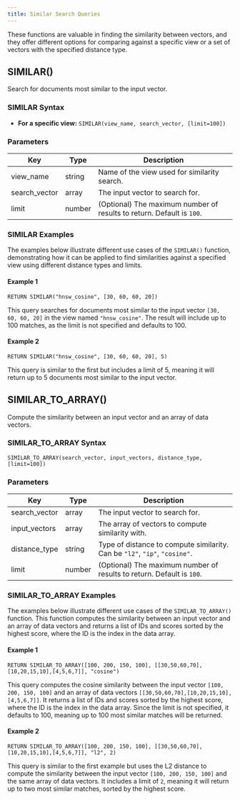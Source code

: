 ```yaml
---
title: Similar Search Queries
---
```


These functions are valuable in finding the similarity between vectors, and they offer different options for comparing against a specific view or a set of vectors with the specified distance type.

## SIMILAR()

Search for documents most similar to the input vector.

### SIMILAR Syntax

- **For a specific view:**
  `SIMILAR(view_name, search_vector, [limit=100])`

### Parameters

| Key            | Type         | Description                   |
|----------------|--------------|-------------------------------|
| view_name      | string       | Name of the view used for similarity search.                                |
| search_vector  | array        | The input vector to search for.                                             |
| limit          | number       | (Optional) The maximum number of results to return. Default is `100`.       |

### SIMILAR Examples

The examples below illustrate different use cases of the `SIMILAR()` function, demonstrating how it can be applied to find similarities against a specified view using different distance types and limits.

#### Example 1

```c8ql
RETURN SIMILAR("hnsw_cosine", [30, 60, 60, 20])
```

This query searches for documents most similar to the input vector `[30, 60, 60, 20]` in the view named `"hnsw_cosine"`. The result will include up to 100 matches, as the limit is not specified and defaults to 100.

#### Example 2

```c8ql
RETURN SIMILAR("hnsw_cosine", [30, 60, 60, 20], 5)
```

This query is similar to the first but includes a limit of 5, meaning it will return up to 5 documents most similar to the input vector.

## SIMILAR_TO_ARRAY()

Compute the similarity between an input vector and an array of data vectors.

### SIMILAR_TO_ARRAY Syntax

`SIMILAR_TO_ARRAY(search_vector, input_vectors, distance_type, [limit=100])`


### Parameters

| Key             | Type         | Description                   |
|-----------------|--------------|-------------------------------|
| search_vector   | array        | The input vector to search for.          |
| input_vectors   | array        | The array of vectors to compute similarity with.     |
| distance_type   | string       | Type of distance to compute similarity. Can be `"l2"`, `"ip"`, `"cosine"`.    |
| limit      | number       | (Optional) The maximum number of results to return. Default is `100`.       |

### SIMILAR_TO_ARRAY Examples

The examples below illustrate different use cases of the `SIMILAR_TO_ARRAY()` function. This function computes the similarity between an input vector and an array of data vectors and returns a list of IDs and scores sorted by the highest score, where the ID is the index in the data array.

#### Example 1

```c8ql
RETURN SIMILAR_TO_ARRAY([100, 200, 150, 100], [[30,50,60,70],[10,20,15,10],[4,5,6,7]], "cosine")
```

This query computes the cosine similarity between the input vector `[100, 200, 150, 100]` and an array of data vectors `[[30,50,60,70],[10,20,15,10],[4,5,6,7]]`. It returns a list of IDs and scores sorted by the highest score, where the ID is the index in the data array. Since the limit is not specified, it defaults to 100, meaning up to 100 most similar matches will be returned.

#### Example 2

```c8ql
RETURN SIMILAR_TO_ARRAY([100, 200, 150, 100], [[30,50,60,70],[10,20,15,10],[4,5,6,7]], "l2", 2)
```

This query is similar to the first example but uses the L2 distance to compute the similarity between the input vector `[100, 200, 150, 100]` and the same array of data vectors. It includes a limit of `2`, meaning it will return up to two most similar matches, sorted by the highest score.
